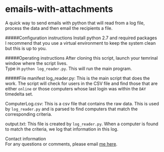 # emails-with-attachments
A quick way to send emails with python that will read from a log file, process the data and then email the recipients a file.

#####Configuration instructions
Install python 2.7 and required packages  
I recommend that you use a virtual environment to keep the system clean but this is up to you.  

#####Operating instructions
After cloning this script, launch your temrinal window where the script lives.  
Type in `python log_reader.py`.  This will run the main program.

#####File manifest
log_reader.py: This is the main script that does the work. The script will check for users in the CSV file and find those that are either `online` or those computers whose last login was within the `DAY` timedelta set.  

ComputerLog.csv: This is a csv file that contains the raw data. This is used by `log_reader.py` and is parsed to find computers that match the corresponding criteria.  

output.txt: This file is created by `log_reader.py`. When a computer is found to match the criteria, we log that information in this log.  

Contact information  
For any questions or comments, please email [me here](mailto:mnickey@gmail.com).